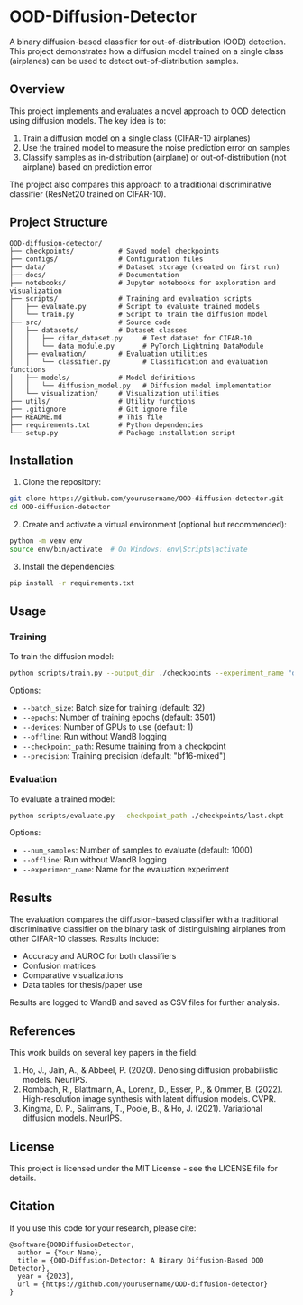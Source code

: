 # OOD-Diffusion-Detector

A binary diffusion-based classifier for out-of-distribution (OOD) detection. This project demonstrates how a diffusion model trained on a single class (airplanes) can be used to detect out-of-distribution samples.

## Overview

This project implements and evaluates a novel approach to OOD detection using diffusion models. The key idea is to:

1. Train a diffusion model on a single class (CIFAR-10 airplanes)
2. Use the trained model to measure the noise prediction error on samples
3. Classify samples as in-distribution (airplane) or out-of-distribution (not airplane) based on prediction error

The project also compares this approach to a traditional discriminative classifier (ResNet20 trained on CIFAR-10).

## Project Structure

```
OOD-diffusion-detector/
├── checkpoints/           # Saved model checkpoints
├── configs/               # Configuration files
├── data/                  # Dataset storage (created on first run)
├── docs/                  # Documentation
├── notebooks/             # Jupyter notebooks for exploration and visualization
├── scripts/               # Training and evaluation scripts
│   ├── evaluate.py        # Script to evaluate trained models
│   └── train.py           # Script to train the diffusion model
├── src/                   # Source code
│   ├── datasets/          # Dataset classes
│   │   ├── cifar_dataset.py     # Test dataset for CIFAR-10
│   │   └── data_module.py       # PyTorch Lightning DataModule
│   ├── evaluation/        # Evaluation utilities
│   │   └── classifier.py        # Classification and evaluation functions
│   ├── models/            # Model definitions
│   │   └── diffusion_model.py   # Diffusion model implementation
│   └── visualization/     # Visualization utilities
├── utils/                 # Utility functions
├── .gitignore             # Git ignore file
├── README.md              # This file
├── requirements.txt       # Python dependencies
└── setup.py               # Package installation script
```

## Installation

1. Clone the repository:
```bash
git clone https://github.com/yourusername/OOD-diffusion-detector.git
cd OOD-diffusion-detector
```

2. Create and activate a virtual environment (optional but recommended):
```bash
python -m venv env
source env/bin/activate  # On Windows: env\Scripts\activate
```

3. Install the dependencies:
```bash
pip install -r requirements.txt
```

## Usage

### Training

To train the diffusion model:

```bash
python scripts/train.py --output_dir ./checkpoints --experiment_name "diffusion_training"
```

Options:
- `--batch_size`: Batch size for training (default: 32)
- `--epochs`: Number of training epochs (default: 3501)
- `--devices`: Number of GPUs to use (default: 1)
- `--offline`: Run without WandB logging
- `--checkpoint_path`: Resume training from a checkpoint
- `--precision`: Training precision (default: "bf16-mixed")

### Evaluation

To evaluate a trained model:

```bash
python scripts/evaluate.py --checkpoint_path ./checkpoints/last.ckpt
```

Options:
- `--num_samples`: Number of samples to evaluate (default: 1000)
- `--offline`: Run without WandB logging
- `--experiment_name`: Name for the evaluation experiment

## Results

The evaluation compares the diffusion-based classifier with a traditional discriminative classifier on the binary task of distinguishing airplanes from other CIFAR-10 classes. Results include:

- Accuracy and AUROC for both classifiers
- Confusion matrices
- Comparative visualizations
- Data tables for thesis/paper use

Results are logged to WandB and saved as CSV files for further analysis.

## References

This work builds on several key papers in the field:

1. Ho, J., Jain, A., & Abbeel, P. (2020). Denoising diffusion probabilistic models. NeurIPS.
2. Rombach, R., Blattmann, A., Lorenz, D., Esser, P., & Ommer, B. (2022). High-resolution image synthesis with latent diffusion models. CVPR.
3. Kingma, D. P., Salimans, T., Poole, B., & Ho, J. (2021). Variational diffusion models. NeurIPS.

## License

This project is licensed under the MIT License - see the LICENSE file for details.

## Citation

If you use this code for your research, please cite:

```
@software{OODDiffusionDetector,
  author = {Your Name},
  title = {OOD-Diffusion-Detector: A Binary Diffusion-Based OOD Detector},
  year = {2023},
  url = {https://github.com/yourusername/OOD-diffusion-detector}
}
```
